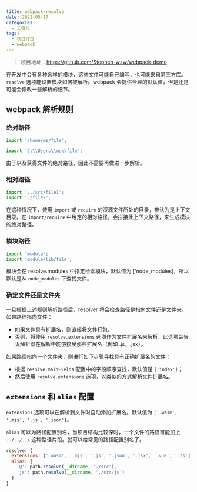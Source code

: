 ```yaml
---
title: webpack-resolve
date: 2022-05-17
categories:
  - 工程化
tags:
  - 项目打包
  - webpack
---
```


> 项目地址：https://github.com/Stephen-wzw/webpack-demo

在开发中会有各种各样的模块，这些文件可能自己编写，也可能来自第三方库。`resolve` 选项能设置模块如何被解析。webpack 会提供合理的默认值，但是还是可能会修改一些解析的细节。

## webpack 解析规则

### 绝对路径

```js
import '/home/me/file';

import 'C:\\Users\\me\\file';
```

由于以及获得文件的绝对路径，因此不需要再做进一步解析。

### 相对路径

```js
import '../src/file1';
import './file2';
```

在这种情况下，使用 `import` 或 `require` 的资源文件所处的目录，被认为是上下文目录。在 `import/require` 中给定的相对路径，会拼接此上下文路径，来生成模块的绝对路径。

### 模块路径

```js
import 'module';
import 'module/lib/file';
```

模块会在 resolve.modules 中指定检索模块，默认值为 ['node_modules]，所以默认是从 `node_modules` 下查找文件。

### 确定文件还是文件夹

一旦根据上述规则解析路径后，resolver 将会检查路径是指向文件还是文件夹。如果路径指向文件：

* 如果文件具有扩展名，则直接将文件打包。
* 否则，将使用 `resolve.extensions` 选项作为文件扩展名来解析，此选项会告诉解析器在解析中能够接受那些扩展名（例如 .js，.jsx）。

如果路径指向一个文件夹，则进行如下步骤寻找具有正确扩展名的文件：

* 根据 `resolve.mainFields` 配置中的字段顺序查找，默认值是 `['index']`；
* 然后使用 `resolve.extensions` 选项，以类似的方式解析文件扩展名。

## `extensions` 和 `alias` 配置

`extensions` 选项可以在解析到文件时自动添加扩展名。默认值为 `['.wasm', '.mjs', '.js', '.json']`。

`alias` 可以为路径配置别名，当项目结构比较深时，一个文件的路径可能加上 `../../../` 这种路径片段。就可以给常见的路径配置别名了。

```js
resolve: {
  extensions: ['.wasm', '.mjs', '.js', '.json', '.jsx', '.vue', '.ts'],
  alias: {
    '@': path.resolve(__dirname, './src'),
    'js': path.resolve(__dirname, './src/js')
  }
}
```